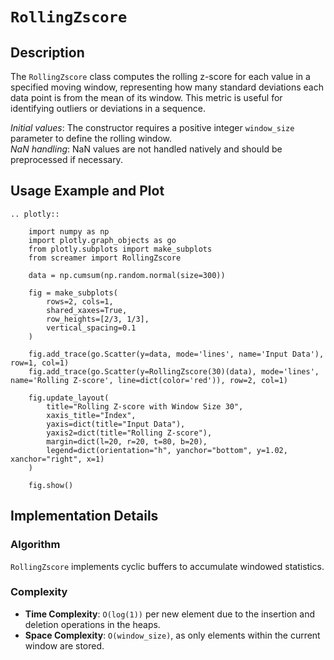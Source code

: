# `RollingZscore`

## Description

The `RollingZscore` class computes the rolling z-score for each value in a specified moving window, representing how many standard deviations each data point is from the mean of its window. This metric is useful for identifying outliers or deviations in a sequence.

*Initial values*: The constructor requires a positive integer `window_size` parameter to define the rolling window.  
*NaN handling*: NaN values are not handled natively and should be preprocessed if necessary.

## Usage Example and Plot

```{eval-rst}
.. plotly::

    import numpy as np
    import plotly.graph_objects as go
    from plotly.subplots import make_subplots
    from screamer import RollingZscore

    data = np.cumsum(np.random.normal(size=300))

    fig = make_subplots(
        rows=2, cols=1,
        shared_xaxes=True,
        row_heights=[2/3, 1/3],
        vertical_spacing=0.1
    )

    fig.add_trace(go.Scatter(y=data, mode='lines', name='Input Data'), row=1, col=1)
    fig.add_trace(go.Scatter(y=RollingZscore(30)(data), mode='lines', name='Rolling Z-score', line=dict(color='red')), row=2, col=1)

    fig.update_layout(
        title="Rolling Z-score with Window Size 30",
        xaxis_title="Index",
        yaxis=dict(title="Input Data"),
        yaxis2=dict(title="Rolling Z-score"),
        margin=dict(l=20, r=20, t=80, b=20),
        legend=dict(orientation="h", yanchor="bottom", y=1.02, xanchor="right", x=1)        
    )

    fig.show()
```


## Implementation Details

### Algorithm

`RollingZscore` implements cyclic buffers to accumulate windowed statistics.

### Complexity

* **Time Complexity**: `O(log(1))` per new element due to the insertion and deletion operations in the heaps.
* **Space Complexity**: `O(window_size)`, as only elements within the current window are stored.

